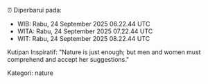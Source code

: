 ⏰ Diperbarui pada:
- WIB: Rabu, 24 September 2025 06.22.44 UTC
- WITA: Rabu, 24 September 2025 07.22.44 UTC
- WIT: Rabu, 24 September 2025 08.22.44 UTC

Kutipan Inspiratif:
"Nature is just enough; but men and women must comprehend and accept her suggestions."


Kategori: nature

